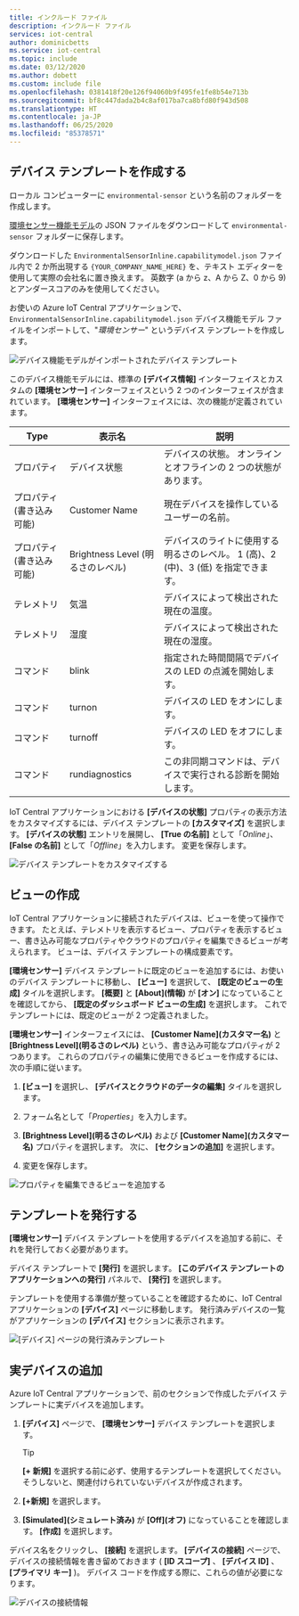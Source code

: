 ```yaml
---
title: インクルード ファイル
description: インクルード ファイル
services: iot-central
author: dominicbetts
ms.service: iot-central
ms.topic: include
ms.date: 03/12/2020
ms.author: dobett
ms.custom: include file
ms.openlocfilehash: 0381418f20e126f94060b9f495fe1fe8b54e713b
ms.sourcegitcommit: bf8c447dada2b4c8af017ba7ca8bfd80f943d508
ms.translationtype: HT
ms.contentlocale: ja-JP
ms.lasthandoff: 06/25/2020
ms.locfileid: "85378571"
---
```

## <a name="create-a-device-template"></a>デバイス テンプレートを作成する

ローカル コンピューターに `environmental-sensor` という名前のフォルダーを作成します。

[環境センサー機能モデル](https://raw.githubusercontent.com/Azure/IoTPlugandPlay/9004219bff1e958b7cd6ff2a52209f4b7ae19396/samples/EnvironmentalSensorInline.capabilitymodel.json)の JSON ファイルをダウンロードして `environmental-sensor` フォルダーに保存します。

ダウンロードした `EnvironmentalSensorInline.capabilitymodel.json` ファイル内で 2 か所出現する `{YOUR_COMPANY_NAME_HERE}` を、テキスト エディターを使用して実際の会社名に置き換えます。 英数字 (a から z、A から Z、0 から 9) とアンダースコアのみを使用してください。

お使いの Azure IoT Central アプリケーションで、`EnvironmentalSensorInline.capabilitymodel.json` デバイス機能モデル ファイルをインポートして、"*環境センサー*" というデバイス テンプレートを作成します。

![デバイス機能モデルがインポートされたデバイス テンプレート](./media/iot-central-add-environmental-sensor/device-template.png)

このデバイス機能モデルには、標準の **[デバイス情報]** インターフェイスとカスタムの **[環境センサー]** インターフェイスという 2 つのインターフェイスが含まれています。 **[環境センサー]** インターフェイスには、次の機能が定義されています。

| Type | 表示名 | 説明 |
| ---- | ------------ | ----------- |
| プロパティ | デバイス状態     | デバイスの状態。 オンラインとオフラインの 2 つの状態があります。 |
| プロパティ (書き込み可能) | Customer Name    | 現在デバイスを操作しているユーザーの名前。 |
| プロパティ (書き込み可能) | Brightness Level (明るさのレベル) | デバイスのライトに使用する明るさのレベル。 1 (高)、2 (中)、3 (低) を指定できます。 |
| テレメトリ | 気温 | デバイスによって検出された現在の温度。 |
| テレメトリ | 湿度    | デバイスによって検出された現在の湿度。 |
| コマンド | blink          | 指定された時間間隔でデバイスの LED の点滅を開始します。 |
| コマンド | turnon         | デバイスの LED をオンにします。 |
| コマンド | turnoff        | デバイスの LED をオフにします。 |
| コマンド | rundiagnostics | この非同期コマンドは、デバイスで実行される診断を開始します。 |

IoT Central アプリケーションにおける **[デバイスの状態]** プロパティの表示方法をカスタマイズするには、デバイス テンプレートの **[カスタマイズ]** を選択します。 **[デバイスの状態]** エントリを展開し、 **[True の名前]** として「_Online_」、 **[False の名前]** として「_Offline_」を入力します。 変更を保存します。

![デバイス テンプレートをカスタマイズする](./media/iot-central-add-environmental-sensor/customize-template.png)

## <a name="create-views"></a>ビューの作成

IoT Central アプリケーションに接続されたデバイスは、ビューを使って操作できます。 たとえば、テレメトリを表示するビュー、プロパティを表示するビュー、書き込み可能なプロパティやクラウドのプロパティを編集できるビューが考えられます。 ビューは、デバイス テンプレートの構成要素です。

**[環境センサー]** デバイス テンプレートに既定のビューを追加するには、お使いのデバイス テンプレートに移動し、 **[ビュー]** を選択して、 **[既定のビューの生成]** タイルを選択します。 **[概要]** と **[About]\(情報\)** が **[オン]** になっていることを確認してから、 **[既定のダッシュボード ビューの生成]** を選択します。 これでテンプレートには、既定のビューが 2 つ定義されました。

**[環境センサー]** インターフェイスには、 **[Customer Name]\(カスタマー名\)** と **[Brightness Level]\(明るさのレベル\)** という、書き込み可能なプロパティが 2 つあります。 これらのプロパティの編集に使用できるビューを作成するには、次の手順に従います。

1. **[ビュー]** を選択し、 **[デバイスとクラウドのデータの編集]** タイルを選択します。

1. フォーム名として「_Properties_」を入力します。

1. **[Brightness Level]\(明るさのレベル\)** および **[Customer Name]\(カスタマー名\)** プロパティを選択します。 次に、 **[セクションの追加]** を選択します。

1. 変更を保存します。

![プロパティを編集できるビューを追加する](./media/iot-central-add-environmental-sensor/properties-view.png)

## <a name="publish-the-template"></a>テンプレートを発行する

**[環境センサー]** デバイス テンプレートを使用するデバイスを追加する前に、それを発行しておく必要があります。

デバイス テンプレートで **[発行]** を選択します。 **[このデバイス テンプレートのアプリケーションへの発行]** パネルで、 **[発行]** を選択します。

テンプレートを使用する準備が整っていることを確認するために、IoT Central アプリケーションの **[デバイス]** ページに移動します。 発行済みデバイスの一覧がアプリケーションの **[デバイス]** セクションに表示されます。

![[デバイス] ページの発行済みテンプレート](./media/iot-central-add-environmental-sensor/published-templates.png)

## <a name="add-a-real-device"></a>実デバイスの追加

Azure IoT Central アプリケーションで、前のセクションで作成したデバイス テンプレートに実デバイスを追加します。

1. **[デバイス]** ページで、 **[環境センサー]** デバイス テンプレートを選択します。

    > [!TIP]
    > **[+ 新規]** を選択する前に必ず、使用するテンプレートを選択してください。そうしないと、関連付けられていないデバイスが作成されます。

1. **[+新規]** を選択します。

1. **[Simulated]\(シミュレート済み\)** が **[Off]\(オフ\)** になっていることを確認します。 **[作成]** を選択します。

デバイス名をクリックし、 **[接続]** を選択します。 **[デバイスの接続]** ページで、デバイスの接続情報を書き留めておきます ( **[ID スコープ]** 、 **[デバイス ID]** 、 **[プライマリ キー]** )。 デバイス コードを作成する際に、これらの値が必要になります。

![デバイスの接続情報](./media/iot-central-add-environmental-sensor/device-connection.png)
